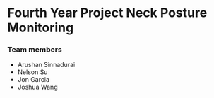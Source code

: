 # Fourth Year Project Neck Posture Monitoring
### Team members 
- Arushan Sinnadurai
- Nelson Su
- Jon Garcia
- Joshua Wang


